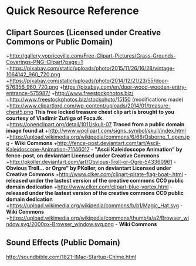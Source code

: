 # Quick Resource Reference

## Clipart Sources (Licensed under Creative Commons or Public Domain)
+http://gallery.yopriceville.com/Free-Clipart-Pictures/Grass-Grounds-Coverings-PNG-Clipart?page=1
+https://pixabay.com/static/uploads/photo/2015/11/26/16/28/vintage-1064142_960_720.png
+https://pixabay.com/static/uploads/photo/2014/12/21/23/55/door-576356_960_720.png
+https://pixabay.com/en/door-wood-wooden-entry-entrance-575987/
+http://www.freestockphotos.biz/
+http://www.freestockphotos.biz/stockphoto/15150 (modifications made)
+http://www.clipartlord.com/wp-content/uploads/2014/01/treasure-chest5.png __This free locked treasure chest clip art is brought to you courtesy of Vladimir Zuñiga of Foca.tk.__
+https://openclipart.org/detail/1011/skull-07 __Traced from a public domain image found at__ +http://www.wpclipart.com/signs_symbol/skull/index.html
+https://upload.wikimedia.org/wikipedia/commons/6/66/Osborne_1_open.jpg - __Wiki Commons__
+http://fence-post.deviantart.com/art/Ascii-Kaleidoscope-Animation-71146017 - __"Ascii Kaleidoscope Animation" by fence-post, on deviantart Licensed under Creative Commons__
+http://pkoller.deviantart.com/art/Obvious-Troll-or-Ogre-543360961 - __Obvious Troll... or Orgre" by PKoller, on deviantart Licensed under Creative Commons__
+http://www.clker.com/clipart-pirate-flag-boat-.html - __released under the lastest version of the creative commons CC0 public domain dedication__
+http://www.clker.com/clipart-blue-vortex.html - __released under the lastest version of the creative commons CC0 public domain dedication__
+https://upload.wikimedia.org/wikipedia/commons/b/b1/Magic_Hat.svg - __**Wiki Commons**__
+https://upload.wikimedia.org/wikipedia/commons/thumb/a/a2/Browser_window.svg/2000px-Browser_window.svg.png - __**Wiki Commons**__

## Sound Effects (Public Domain)
http://soundbible.com/1821-IMac-Startup-Chime.html
